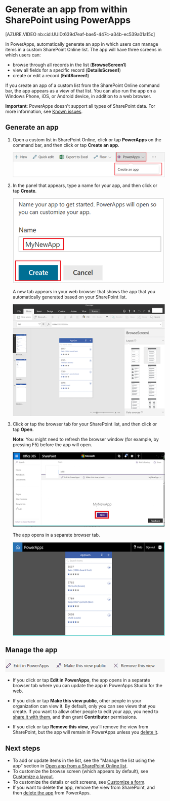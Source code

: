 <properties
   pageTitle="Generate an app from within a SharePoint list | Microsoft PowerApps"
   description="Generate a three-screen app to manage items from within a SharePoint list, whether the site is on-premises or in the cloud."
   services=""
   suite="powerapps"
   documentationCenter="na"
   authors="RickSaling"
   manager="anneta"
   editor=""
   tags=""/>

<tags
   ms.service="powerapps"
   ms.devlang="na"
   ms.topic="article"
   ms.tgt_pltfrm="na"
   ms.workload="na"
   ms.date="01/21/2017"
   ms.author="ricksal"/>

# Generate an app from within SharePoint using PowerApps #

[AZURE.VIDEO nb:cid:UUID:639d7eaf-bae5-447c-a34b-ec539a01a15c]

In PowerApps, automatically generate an app in which users can manage items in a custom SharePoint Online list. The app will have three screens in which users can:

- browse through all records in the list (**BrowseScreen1**)
- view all fields for a specific record (**DetailsScreen1**)
- create or edit a record (**EditScreen1**)

If you create an app of a custom list from the SharePoint Online command bar, the app appears as a view of that list. You can also run the app on a Windows Phone, iOS, or Android device, in addition to a web browser.

**Important**: PowerApps doesn't support all types of SharePoint data. For more information, see [Known issues](connection-sharepoint-online.md#known-issues).

## Generate an app ##
1. Open a custom list in SharePoint Online, click or tap **PowerApps** on the command bar, and then click or tap **Create an app**.

	![](./media/generate-app-from-sharepoint-list-interface/generate-new-app.png)

2. In the panel that appears, type a name for your app, and then click or tap **Create**.

	![](./media/generate-app-from-sharepoint-list-interface/enter-app-name.png)

	A new tab appears in your web browser that shows the app that you automatically generated based on your SharePoint list.

	![](./media/generate-app-from-sharepoint-list-interface/powerapp-studio-for-web.png)  

3. Click or tap the browser tab for your SharePoint list, and then click or tap **Open**.

	**Note**: You might need to refresh the browser window (for example, by pressing F5) before the app will open.

	![](./media/generate-app-from-sharepoint-list-interface/open-app-in-browser.png)

	The app opens in a separate browser tab.

    ![](./media/generate-app-from-sharepoint-list-interface/open-app.png)

## Manage the app ##

![](./media/generate-app-from-sharepoint-list-interface/command-bar.png)

- If you click or tap **Edit in PowerApps**, the app opens in a separate browser tab where you can update the app in PowerApps Studio for the web.

- If you click or tap **Make this view public**, other people in your organization can view it. By default, only you can see views that you create. If you want to allow other people to edit your app, you need to [share it with them](share-app.md), and then grant **Contributor** permissions.

- If you click or tap **Remove this view**, you'll remove the view from SharePoint, but the app will remain in PowerApps unless you [delete it](delete-app.md).

## Next steps ##
- To add or update items in the list, see the "Manage the list using the app" section in [Open app from a SharePoint Online list](open-app-embedded-in-sharepoint.md).
- To customize the browse screen (which appears by default), see [Customize a layout](customize-layout-sharepoint.md).
- To customize the details or edit screens, see [Customize a form](customize-forms-sharepoint.md).
- If you want to delete the app, remove the view from SharePoint, and then [delete the app](delete-app.md) from PowerApps.
